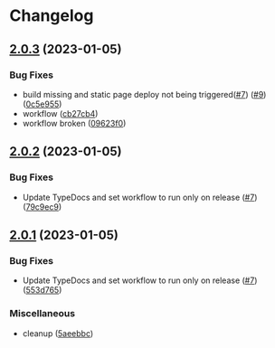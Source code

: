 # Changelog

## [2.0.3](https://github.com/monerium/sdk/compare/v2.0.2...v2.0.3) (2023-01-05)


### Bug Fixes

* build missing and static page deploy not being triggered([#7](https://github.com/monerium/sdk/issues/7)) ([#9](https://github.com/monerium/sdk/issues/9)) ([0c5e955](https://github.com/monerium/sdk/commit/0c5e955a9823c9d2c79cac5d21120fa49ce79741))
* workflow ([cb27cb4](https://github.com/monerium/sdk/commit/cb27cb484e6f46beb379d9e46d1874c436eb7208))
* workflow broken ([09623f0](https://github.com/monerium/sdk/commit/09623f0eee78535ee5e3712e6009e44c6082bbd7))

## [2.0.2](https://github.com/monerium/sdk/compare/v2.0.1...v2.0.2) (2023-01-05)


### Bug Fixes

* Update TypeDocs and set workflow to run only on release ([#7](https://github.com/monerium/sdk/issues/7)) ([79c9ec9](https://github.com/monerium/sdk/commit/79c9ec9e7a68ccfb4d9debaacbc9b7b90be0fcde))

## [2.0.1](https://github.com/monerium/sdk/compare/v2.0.0...v2.0.1) (2023-01-05)

### Bug Fixes

- Update TypeDocs and set workflow to run only on release ([#7](https://github.com/monerium/sdk/issues/7)) ([553d765](https://github.com/monerium/sdk/commit/553d765a4a40c807de6628b31b59ddf3064f89a4))

### Miscellaneous

- cleanup ([5aeebbc](https://github.com/monerium/sdk/commit/5aeebbca9a53592e7229168ad66849113638d070))
